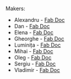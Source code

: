 Makers:

* Alexandru - [Fab Doc](https://github.com/AlexandruObada/FabLabChisinau)
* Dan     - [Fab Doc](https://app.gitbook.com/@danila-morari/s/academy-fab-chisinau/)
* Elena   - [Fab Doc](https://graur-lenka.gitbook.io/academy-fab-chisinau/)
* Gheorghe - [Fab Doc](https://gheorghe-virlan99.gitbook.io/gvprojects/)
* Luminița - [Fab Doc](https://luminita-padurar.gitbook.io/academy-fab-chisinau/)
* Mihai   - [Fab Doc](https://app.gitbook.com/@moglanmihai7/s/academy-fab-chisinau/)
* Oleg    - [Fab Doc](https://omincev.gitbook.io/academy-fab-chisinau/)
* Sergiu  - [Fab Doc](https://sergiu-doncila.gitbook.io/academy-fab-chisinau/hello-friend)
* Vladimir  - [Fab Doc](https://nmax2e5.gitbook.io/academy-fab-chisinau/)


